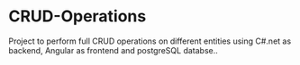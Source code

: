 # CRUD-Operations
Project to perform full CRUD operations on different entities using C#.net as backend, Angular as frontend and postgreSQL databse..
